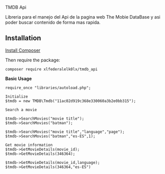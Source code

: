 TMDB Api

Libreria para el manejo del Api de la pagina web The Mobie DataBase y asi poder buscar contenido de forma mas rapida.

Installation
------------

[Install Composer](https://getcomposer.org/doc/00-intro.md)

Then require the package:

```
composer require xlfederalelk0lx/tmdb_api
```

**Basic Usage**

```
require_once "libraries/autoload.php";
 
Initialize
$tmdb = new TMDB\Tmdb("11ac02d919c368e330060a3b2e0bb315");
 
Search a movie
 
$tmdb->SearchMovies("movie title");
$tmdb->SearchMovies("batman");
 
$tmdb->SearchMovies("movie title","language","page");
$tmdb->SearchMovies("batman","es-ES",1);
 
Get movie information
$tmdb->GetMovieDetails(movie_id);
$tmdb->GetMovieDetails(346364);
 
$tmdb->GetMovieDetails(movie_id,language);
$tmdb->GetMovieDetails(346364,"es-ES")

```
